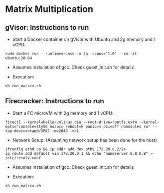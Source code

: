 # Matrix Multiplication

## gVisor: Instructions to run

* Start a Docker container on gVisor with Ubuntu and 2g memory and 1 vCPU:
```
sudo docker run --runtime=runsc -m 2g --cpus="1.0" --rm -it ubuntu:18.04
```

* Assumes installation of gcc. Check guest_init.sh for details

* Execution:
```
sh run_matrix.sh
```


## Firecracker: Instructions to run

* Start a FC microVM with 2g memory and 1 vCPU:
```
firectl --kernel=hello-vmlinux.bin --root-drive=rootfs.ext4 --kernel-opts="console=ttyS0 noapic reboot=k panic=1 pci=off nomodules rw" --tap-device=tap0/$MAC -m=2048 -c=1
```
* Network Setup:
(Assuming network setup has been done for the host)
```
ifconfig eth0 up && ip addr add dev eth0 172.20.0.2/24
ip route add default via 172.20.0.1 && echo "nameserver 8.8.8.8" > /etc/resolv.conf
```

* Assumes installation of gcc. Check guest_init.sh for details

* Execution:
```
sh run_matrix.sh
```